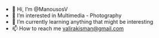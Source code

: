 - 👋 Hi, I’m @ManousosV
- 👀 I’m interested in Multimedia - Photography
- 🌱 I’m currently learning anything that might be interesting
- 📫 How to reach me valirakisman@gmail.com


<!---
ManousosV/ManousosV is a ✨ special ✨ repository because its `README.md` (this file) appears on your GitHub profile.
You can click the Preview link to take a look at your changes.
--->
